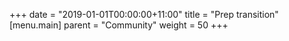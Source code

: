 +++
date = "2019-01-01T00:00:00+11:00"
title = "Prep transition"
[menu.main]
  parent = "Community"
  weight = 50
+++
